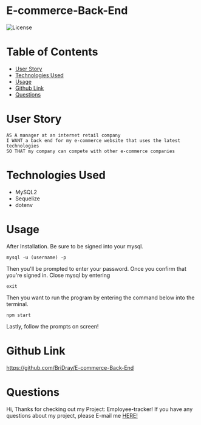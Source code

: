 # E-commerce-Back-End

![License](https://img.shields.io/static/v1?label=License&message=MIT&color=GREEN)

# Table of Contents
* [User Story](#user)
* [Technologies Used](#technologies)
* [Usage](#usage)
* [Github Link](#github)
* [Questions](#questions)

# User Story
```
AS A manager at an internet retail company
I WANT a back end for my e-commerce website that uses the latest technologies
SO THAT my company can compete with other e-commerce companies
```

# Technologies Used
*  MySQL2
* Sequelize
* dotenv

# Usage
After Installation. Be sure to be signed into your mysql.

```
mysql -u (username) -p
```
Then you'll be prompted to enter your password.
Once you confirm that you're signed in. Close mysql by entering 

```
exit
```
Then you want to run the program by entering the command below into the terminal.
```
npm start
```

Lastly, follow the prompts on screen!

# Github Link
https://github.com/BriDray/E-commerce-Back-End

# Questions
Hi, Thanks for checking out my Project: Employee-tracker! If you have any questions about my project, please E-mail me [HERE!](mailto:stanggurl02@gmail.com)